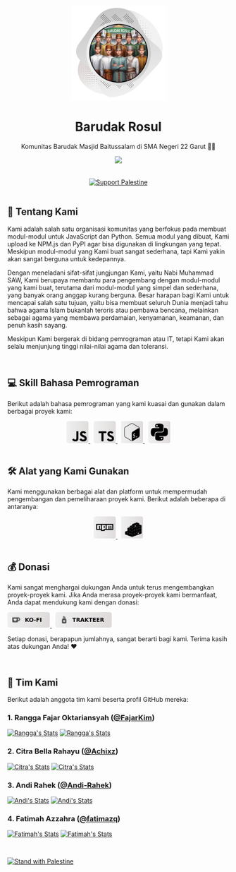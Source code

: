 <div align="center">
    <a href="https://github.com/BarudakRosul">
        <picture>
            <source srcset="https://github.com/BarudakRosul/.github/raw/master/images/picture-dark.svg" media="(prefers-color-scheme: dark)">
            <source srcset="https://github.com/BarudakRosul/.github/raw/master/images/picture-light.svg" media="(prefers-color-scheme: light)">
            <img src="https://github.com/BarudakRosul/.github/raw/master/images/picture-light.svg" alt="Barudak Rosul" width="215" height="215">
        </picture>
    </a>
    <h1>Barudak Rosul</h1>
    <p>Komunitas Barudak Masjid Baitussalam di SMA Negeri 22 Garut 👳🏻</p>
    <p><img src="https://komarev.com/ghpvc/?username=barudakrosul&abbreviated=true&style=for-the-badge"/></p>
    </br>
    <a href="https://techforpalestine.org/learn-more"><img src="https://raw.githubusercontent.com/Safouene1/support-palestine-banner/master/banner-support.svg" alt="Support Palestine"/></a>
</div>

</br>

## 🏢 Tentang Kami

Kami adalah salah satu organisasi komunitas yang berfokus pada membuat modul-modul untuk JavaScript dan Python. Semua modul yang dibuat, Kami upload ke NPM.js dan PyPI agar bisa digunakan di lingkungan yang tepat. Meskipun modul-modul yang Kami buat sangat sederhana, tapi Kami yakin akan sangat berguna untuk kedepannya.

Dengan meneladani sifat-sifat jungjungan Kami, yaitu Nabi Muhammad SAW, Kami berupaya membantu para pengembang dengan modul-modul yang kami buat, terutama dari modul-modul yang simpel dan sederhana, yang banyak orang anggap kurang berguna. Besar harapan bagi Kami untuk mencapai salah satu tujuan, yaitu bisa membuat seluruh Dunia menjadi tahu bahwa agama Islam bukanlah teroris atau pembawa bencana, melainkan sebagai agama yang membawa perdamaian, kenyamanan, keamanan, dan penuh kasih sayang.

Meskipun Kami bergerak di bidang pemrograman atau IT, tetapi Kami akan selalu menjunjung tinggi nilai-nilai agama dan toleransi.

</br>

## 💻 Skill Bahasa Pemrograman

Berikut adalah bahasa pemrograman yang kami kuasai dan gunakan dalam berbagai proyek kami:

<div align="center">
    <a href="https://www.javascript.com/">
        <picture>
            <source srcset="https://github.com/BarudakRosul/.github/raw/master/images/icons/javascript-dark.svg" media="(prefers-color-scheme: dark)">
            <source srcset="https://github.com/BarudakRosul/.github/raw/master/images/icons/javascript-light.svg" media="(prefers-color-scheme: light)">
            <img src="https://github.com/BarudakRosul/.github/raw/master/images/icons/javascript-light.svg" alt="JavaScript" width="50" height="50">
        </picture>
    </a>
    &nbsp;
    <a href="https://www.typescriptlang.org/">
        <picture>
            <source srcset="https://github.com/BarudakRosul/.github/raw/master/images/icons/typescript-dark.svg" media="(prefers-color-scheme: dark)">
            <source srcset="https://github.com/BarudakRosul/.github/raw/master/images/icons/typescript-light.svg" media="(prefers-color-scheme: light)">
            <img src="https://github.com/BarudakRosul/.github/raw/master/images/icons/typescript-light.svg" alt="TypeScript" width="50" height="50">
        </picture>
    </a>
    &nbsp;
    <a href="https://www.gnu.org/software/bash/manual/bash.html">
        <picture>
            <source srcset="https://github.com/BarudakRosul/.github/raw/master/images/icons/bash-dark.svg" media="(prefers-color-scheme: dark)">
            <source srcset="https://github.com/BarudakRosul/.github/raw/master/images/icons/bash-light.svg" media="(prefers-color-scheme: light)">
            <img src="https://github.com/BarudakRosul/.github/raw/master/images/icons/bash-light.svg" alt="Bash" width="50" height="50">
        </picture>
    </a>
    &nbsp;
    <a href="https://www.python.org/">
        <picture>
            <source srcset="https://github.com/BarudakRosul/.github/raw/master/images/icons/python-dark.svg" media="(prefers-color-scheme: dark)">
            <source srcset="https://github.com/BarudakRosul/.github/raw/master/images/icons/python-light.svg" media="(prefers-color-scheme: light)">
            <img src="https://github.com/BarudakRosul/.github/raw/master/images/icons/python-light.svg" alt="Python" width="50" height="50">
        </picture>
    </a>
</div>

</br>

## 🛠️ Alat yang Kami Gunakan

Kami menggunakan berbagai alat dan platform untuk mempermudah pengembangan dan pemeliharaan proyek kami. Berikut adalah beberapa di antaranya:

<div align="center">
    <a href="https://www.npmjs.com/">
        <picture>
            <source srcset="https://github.com/BarudakRosul/.github/raw/master/images/icons/npm-dark.svg" media="(prefers-color-scheme: dark)">
            <source srcset="https://github.com/BarudakRosul/.github/raw/master/images/icons/npm-light.svg" media="(prefers-color-scheme: light)">
            <img src="https://github.com/BarudakRosul/.github/raw/master/images/icons/npm-light.svg" alt="NPM" width="50" height="50">
        </picture>
    </a>
    &nbsp;
    <a href="https://pypi.org/">
        <picture>
            <source srcset="https://github.com/BarudakRosul/.github/raw/master/images/icons/pypi-dark.svg" media="(prefers-color-scheme: dark)">
            <source srcset="https://github.com/BarudakRosul/.github/raw/master/images/icons/pypi-light.svg" media="(prefers-color-scheme: light)">
            <img src="https://github.com/BarudakRosul/.github/raw/master/images/icons/pypi-light.svg" alt="PyPI" width="50" height="50">
        </picture>
    </a>
</div>

</br>

## 💰 Donasi

Kami sangat menghargai dukungan Anda untuk terus mengembangkan proyek-proyek kami. Jika Anda merasa proyek-proyek kami bermanfaat, Anda dapat mendukung kami dengan donasi:

<div align="left">
    <a href="https://ko-fi.com/barudakrosul">
        <picture>
            <source srcset="https://github.com/BarudakRosul/.github/raw/master/images/buttons/kofi-dark.svg" media="(prefers-color-scheme: dark)">
            <source srcset="https://github.com/BarudakRosul/.github/raw/master/images/buttons/kofi-light.svg" media="(prefers-color-scheme: light)">
            <img src="https://github.com/BarudakRosul/.github/raw/master/images/buttons/kofi-light.svg" alt="Ko-fi" height="35">
        </picture>
    </a>
    &nbsp;
    <a href="https://trakteer.id/barudakrosul">
        <picture>
            <source srcset="https://github.com/BarudakRosul/.github/raw/master/images/buttons/trakteer-dark.svg" media="(prefers-color-scheme: dark)">
            <source srcset="https://github.com/BarudakRosul/.github/raw/master/images/buttons/trakteer-light.svg" media="(prefers-color-scheme: light)">
            <img src="https://github.com/BarudakRosul/.github/raw/master/images/buttons/trakteer-light.svg" alt="Trakteer" height="35">
        </picture>
    </a>
</div>

Setiap donasi, berapapun jumlahnya, sangat berarti bagi kami. Terima kasih atas dukungan Anda! ❤️

</br>

## 💼 Tim Kami

Berikut adalah anggota tim kami beserta profil GitHub mereka:

### 1. Rangga Fajar Oktariansyah ([@FajarKim](https://github.com/FajarKim))

[![Rangga's Stats](https://gh-readme-profile.vercel.app/api?username=FajarKim&hide_border=true&border_radius=6&locale=id&title_color=fff&text_color=fff&icon_color=e1d9d9&stroke_color=444242&bg_color=4,1d1d1e,4a4a4a#gh-dark-mode-only)](https://github.com/FajarKim#gh-dark-mode-only)
[![Rangga's Stats](https://gh-readme-profile.vercel.app/api?username=FajarKim&hide_border=true&border_radius=6&locale=id&title_color=000&text_color=000&icon_color=49494b&stroke_color=e1d9d9&bg_color=4,f0f0f0,dfdbdb#gh-light-mode-only)](https://github.com/FajarKim#gh-light-mode-only)

### 2. Citra Bella Rahayu ([@Achixz](https://github.com/Achixz))

[![Citra's Stats](https://gh-readme-profile.vercel.app/api?username=Achixz&hide_border=true&border_radius=6&locale=id&title_color=fff&text_color=fff&icon_color=e1d9d9&stroke_color=444242&bg_color=4,1d1d1e,4a4a4a#gh-dark-mode-only)](https://github.com/Achixz#gh-dark-mode-only)
[![Citra's Stats](https://gh-readme-profile.vercel.app/api?username=Achixz&hide_border=true&border_radius=6&locale=id&title_color=000&text_color=000&icon_color=49494b&stroke_color=e1d9d9&bg_color=4,f0f0f0,dfdbdb#gh-light-mode-only)](https://github.com/Achixz#gh-light-mode-only)

### 3. Andi Rahek ([@Andi-Rahek](https://github.com/Andi-Rahek))

[![Andi's Stats](https://gh-readme-profile.vercel.app/api?username=Andi-Rahek&hide_border=true&border_radius=6&locale=id&title_color=fff&text_color=fff&icon_color=e1d9d9&stroke_color=444242&bg_color=4,1d1d1e,4a4a4a#gh-dark-mode-only)](https://github.com/Andi-Rahek#gh-dark-mode-only)
[![Andi's Stats](https://gh-readme-profile.vercel.app/api?username=Andi-Rahek&hide_border=true&border_radius=6&locale=id&title_color=000&text_color=000&icon_color=49494b&stroke_color=e1d9d9&bg_color=4,f0f0f0,dfdbdb#gh-light-mode-only)](https://github.com/Andi-Rahek#gh-light-mode-only)

### 4. Fatimah Azzahra ([@fatimazq](https://github.com/fatimazq))

[![Fatimah's Stats](https://gh-readme-profile.vercel.app/api?username=fatimazq&hide_border=true&border_radius=6&locale=id&title_color=fff&text_color=fff&icon_color=e1d9d9&stroke_color=444242&bg_color=4,1d1d1e,4a4a4a#gh-dark-mode-only)](https://github.com/fatimazq#gh-dark-mode-only)
[![Fatimah's Stats](https://gh-readme-profile.vercel.app/api?username=fatimazq&hide_border=true&border_radius=6&locale=id&title_color=000&text_color=000&icon_color=49494b&stroke_color=e1d9d9&bg_color=4,f0f0f0,dfdbdb#gh-light-mode-only)](https://github.com/fatimazq#gh-light-mode-only)

</br>

[![Stand with Palestine](https://raw.githubusercontent.com/Safouene1/support-palestine-banner/master/StandWithPalestine.svg)](https://techforpalestine.org/learn-more)